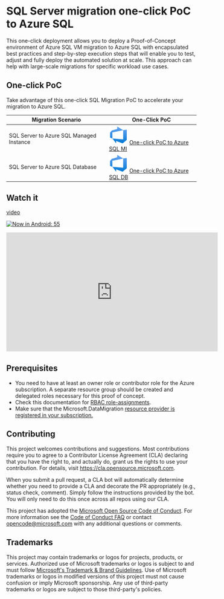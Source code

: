 # SQL Server migration one-click PoC to Azure SQL

This one-click deployment allows you to deploy a Proof-of-Concept environment of Azure SQL VM migration to Azure SQL with encapsulated best practices and step-by-step execution steps that will enable you to test, adjust and fully deploy the automated solution at scale.
This approach can help with large-scale migrations for specific workload use cases.

## One-click PoC

Take advantage of this one-click SQL Migration PoC to accelerate your migration to Azure SQL.

|Migration Scenario                         | One-Click PoC  |
|---------                                  | ---------      |
| SQL Server to Azure SQL Managed Instance  | [![One-click PoC to Azure SQL MI](./media/Azure-DevOps.svg)](./AzureSQLMI/deploy/README.md) [One-click PoC to Azure SQL MI](./AzureSQLMI/deploy/README.md)         |
| SQL Server to Azure SQL Database          | [![One-click PoC to Azure SQL DB](./media/Azure-DevOps.svg)](./AzureSQLDB/deploy/README.md) [One-click PoC to Azure SQL DB](./AzureSQLDB/deploy/README.md)         |

## Watch it

[video](https://www.youtube.com/watch?v=qHaGY1oP7WU)

[![Now in Android: 55](https://i.ytimg.com/vi/Hc79sDi3f0U/maxresdefault.jpg)](https://www.youtube.com/watch?v=qHaGY1oP7WU "Now in Android: 55") 

<iframe width="560" height="315" src="https://www.youtube.com/embed/qHaGY1oP7WU" title="YouTube video player" frameborder="0" allow="accelerometer; autoplay; clipboard-write; encrypted-media; gyroscope; picture-in-picture; web-share" allowfullscreen></iframe>

## Prerequisites

- You need to have at least an owner role or contributor role for the Azure subscription. A separate resource group should be created and delegated roles necessary for this proof of concept.
- Check this documentation for [RBAC role-assignments](https://learn.microsoft.com/en-us/azure/role-based-access-control/role-assignments-steps).
- Make sure that the Microsoft.DataMigration [resource provider is registered in your subscription.](https://learn.microsoft.com/en-us/azure/dms/quickstart-create-data-migration-service-portal#register-the-resource-provider)

## Contributing

This project welcomes contributions and suggestions.  Most contributions require you to agree to a
Contributor License Agreement (CLA) declaring that you have the right to, and actually do, grant us
the rights to use your contribution. For details, visit https://cla.opensource.microsoft.com.

When you submit a pull request, a CLA bot will automatically determine whether you need to provide
a CLA and decorate the PR appropriately (e.g., status check, comment). Simply follow the instructions
provided by the bot. You will only need to do this once across all repos using our CLA.

This project has adopted the [Microsoft Open Source Code of Conduct](https://opensource.microsoft.com/codeofconduct/).
For more information see the [Code of Conduct FAQ](https://opensource.microsoft.com/codeofconduct/faq/) or
contact [opencode@microsoft.com](mailto:opencode@microsoft.com) with any additional questions or comments.

## Trademarks

This project may contain trademarks or logos for projects, products, or services. Authorized use of Microsoft 
trademarks or logos is subject to and must follow 
[Microsoft's Trademark & Brand Guidelines](https://www.microsoft.com/en-us/legal/intellectualproperty/trademarks/usage/general).
Use of Microsoft trademarks or logos in modified versions of this project must not cause confusion or imply Microsoft sponsorship.
Any use of third-party trademarks or logos are subject to those third-party's policies.
